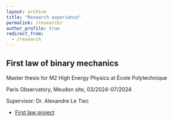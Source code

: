 ```yaml
---
layout: archive
title: "Research experience"
permalink: /research/
author_profile: true
redirect_from:
  - /research
---
```


## First law of binary mechanics
Master thesis for M2 High Energy Physics at École Polytechnique

Paris Observatory, Meudon site, 03/2024-07/2024

Supervisor: Dr. Alexandre Le Tiec

- [First law project](/research/FirstLaw/)
